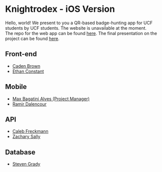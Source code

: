 # Knightrodex - iOS Version
Hello, world! We present to you a QR-based badge-hunting app for UCF students by UCF students. The website is unavailable at the moment.\
The repo for the web app can be found [here](https://github.com/Knightrodex/KnightrodexWeb).
The final presentation on the project can be found [here](https://docs.google.com/presentation/d/1FUs4OeiEm052WTeyEuFEZbe_0v9bXOjIEDbCGqay4U4/edit?usp=sharing).

## Front-end
- [Caden Brown](https://github.com/kudoCodes)
- [Ethan Constant](https://github.com/EthanC43850)

## Mobile
- [Max Bagatini Alves (Project Manager)](https://github.com/maxbalves)
- [Ramir Dalencour](https://github.com/ramird21)

## API
- [Caleb Freckmann](https://github.com/tokyorecon)
- [Zachary Sally](https://github.com/zszach23)

## Database
- [Steven Grady](https://github.com/SSGrady)
